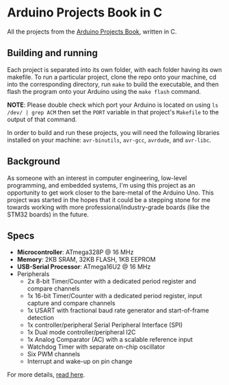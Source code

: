 # Arduino Projects Book in C

All the projects from the [Arduino Projects Book](https://store-usa.arduino.cc/products/arduino-starter-kit-multi-language), written in C.

## Building and running
Each project is separated into its own folder, with each folder having its own makefile. To run a particular project, clone the repo onto your machine, cd into the corresponding directory, run `make` to build the executable, and then flash the program onto your Arduino using the `make flash` command.

**NOTE**: Please double check which port your Arduino is located on using `ls /dev/ | grep ACM` then set the `PORT` variable in that project's `Makefile` to the output of that command.

In order to build and run these projects, you will need the following libraries installed on your machine: `avr-binutils`, `avr-gcc`, `avrdude`, and `avr-libc`.

## Background
As someone with an interest in computer engineering, low-level programming, and embedded systems, I'm using this project as an opportunity to get work closer to the bare-metal of the Arduino Uno. This project was started in the hopes that it could be a stepping stone for me towards working with more professional/industry-grade boards (like the STM32 boards) in the future.

## Specs
* **Microcontroller**: ATmega328P @ 16 MHz
* **Memory**: 2KB SRAM, 32KB FLASH, 1KB EEPROM
* **USB-Serial Processor**: ATmega16U2 @ 16 MHz
* Peripherals
  * 2x 8-bit Timer/Counter with a dedicated period register and compare channels
  * 1x 16-bit Timer/Counter with a dedicated period register, input capture and compare channels
  * 1x USART with fractional baud rate generator and start-of-frame detection
  * 1x controller/peripheral Serial Peripheral Interface (SPI)
  * 1x Dual mode controller/peripheral I2C
  * 1x Analog Comparator (AC) with a scalable reference input
  * Watchdog Timer with separate on-chip oscillator
  * Six PWM channels
  * Interrupt and wake-up on pin change

For more details, [read here](https://docs.arduino.cc/hardware/uno-rev3/).
